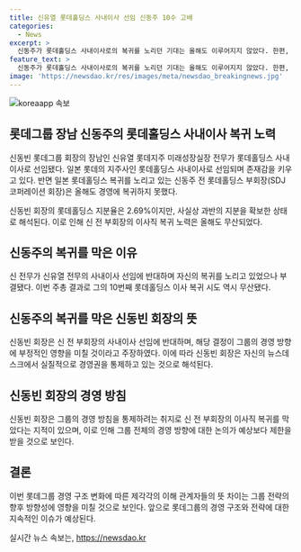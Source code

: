 ```yaml
---
title: 신유열 롯데홀딩스 사내이사 선임 신동주 10수 고배
categories:
  - News
excerpt: >
  신동주가 롯데홀딩스 사내이사로의 복귀를 노리던 기대는 올해도 이루어지지 않았다. 한편, 신유열은 일본 롯데의 지주사인 롯데홀딩스 사내이사로 선임되며 존재감을 키우고 있는 가운데, 신동주의 사내이사 선임안이 부결된 것으로 나타났다. 신 전 부회장은 이에 반대하며 경영능력이 검증되지 않은 인물의 합류를 부적절하다고 주장했고, 이에 대한 주주총회의 결과는 모두 부결되었다. 결국, 신동빈 회장의 과반의 지분을 고려하면 신 전 부회장의 제안은 모두 무산되었다.
feature_text: >
  신동주가 롯데홀딩스 사내이사로의 복귀를 노리던 기대는 올해도 이루어지지 않았다. 한편, 신유열은 일본 롯데의 지주사인 롯데홀딩스 사내이사로 선임되며 존재감을 키우고 있는 가운데, 신동주의 사내이사 선임안이 부결된 것으로 나타났다. 신 전 부회장은 이에 반대하며 경영능력이 검증되지 않은 인물의 합류를 부적절하다고 주장했고, 이에 대한 주주총회의 결과는 모두 부결되었다. 결국, 신동빈 회장의 과반의 지분을 고려하면 신 전 부회장의 제안은 모두 무산되었다.
image: 'https://newsdao.kr/res/images/meta/newsdao_breakingnews.jpg'
---
```


<p><img src="https://newsdao.kr/res/images/meta/newsdao_breakingnews.jpg" alt="koreaapp 속보" /></p>

<h2 data-ke-size="size26">롯데그룹 장남 신동주의 롯데홀딩스 사내이사 복귀 노력</h2>

<p data-ke-size="size16">신동빈 롯데그룹 회장의 장남인 신유열 롯데지주 미래성장실장 전무가 롯데홀딩스 사내이사로 선임됐다. 일본 롯데의 지주사인 롯데홀딩스 사내이사로 선임되며 존재감을 키우고 있다. 반면 일본 롯데홀딩스 복귀를 노리고 있는 신동주 전 롯데홀딩스 부회장(SDJ코퍼레이션 회장)은 올해도 경영에 복귀하지 못했다.</p>

<p data-ke-size="size16">신동빈 회장의 롯데홀딩스 지분율은 2.69%이지만, 사실상 과반의 지분을 확보한 상태로 해석된다. 이로 인해 신 전 부회장의 이사직 복귀 노력은 올해도 무산되었다.</p>

<h2 data-ke-size="size24">신동주의 복귀를 막은 이유</h2>

<p data-ke-size="size16">신 전무가 신유열 전무의 사내이사 선임에 반대하며 자신의 복귀를 노리고 있었으나 부결됐다. 이번 주총 결과로 그의 10번째 롯데홀딩스 이사 복귀 시도 역시 무산됐다.</p>

<h2 data-ke-size="size24">신동주의 복귀를 막은 신동빈 회장의 뜻</h2>

<p data-ke-size="size16">신동빈 회장은 신 전 부회장의 사내이사 선임에 반대하며, 해당 결정이 그룹의 경영 방향에 부정적인 영향을 미칠 것이라고 주장하였다. 이에 따라 신동빈 회장은 자신의 뉴스데스크에서 실질적으로 경영권을 통제하고 있는 것으로 해석된다.</p>

<h2 data-ke-size="size24">신동빈 회장의 경영 방침</h2>

<p data-ke-size="size16">신동빈 회장은 그룹의 경영 방침을 통제하려는 취지로 신 전 부회장의 이사직 복귀를 막았다는 지적이 있으며, 이로 인해 그룹 전체의 경영 방향에 대한 논의가 예상보다 제한을 받을 것으로 보인다.</p>

<h2 data-ke-size="size24">결론</h2>

<p data-ke-size="size16">이번 롯데그룹 경영 구조 변화에 따른 제각각의 이해 관계자들의 뜻 차이는 그룹 전략의 향후 방향성에 영향을 미칠 것으로 보인다. 앞으로 롯데그룹의 경영 구조와 전략에 대한 지속적인 이슈가 예상된다.</p>
실시간 뉴스 속보는, <a href="https://newsdao.kr" rel="dofollow">https://newsdao.kr</a>


